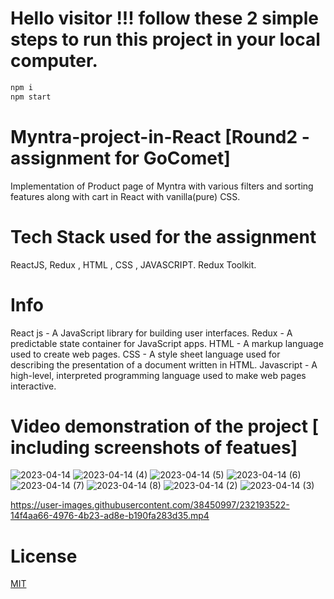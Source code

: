 # Hello visitor !!! follow these 2 simple steps to run this project in your local computer.
```bash
npm i
npm start
```


# Myntra-project-in-React [Round2 -assignment for GoComet]
Implementation of Product page of Myntra with various filters and sorting features along with cart  in React with vanilla(pure) CSS.

# Tech Stack used for the assignment
ReactJS, Redux , HTML , CSS , JAVASCRIPT.
Redux Toolkit.

# Info
React js -  A JavaScript library for building user interfaces.
Redux - A predictable state container for JavaScript apps.
HTML - A markup language used to create web pages.
CSS - A style sheet language used for describing the presentation of a document written in HTML.
Javascript - A high-level, interpreted programming language used to make web pages interactive.

# Video demonstration of the project [ including screenshots of featues]

![2023-04-14](https://user-images.githubusercontent.com/38450997/232190507-95a193ee-c57a-4a17-a920-24aebfdb8363.png)
![2023-04-14 (4)](https://user-images.githubusercontent.com/38450997/232190562-d544863d-af52-4d84-a0d8-a8942e2f15a4.png)
![2023-04-14 (5)](https://user-images.githubusercontent.com/38450997/232190564-952c1692-0391-43d6-ba02-f4bc89c9fbef.png)
![2023-04-14 (6)](https://user-images.githubusercontent.com/38450997/232190566-d3afb2eb-4938-4108-82dc-2de51860c1b5.png)
![2023-04-14 (7)](https://user-images.githubusercontent.com/38450997/232190567-e30e4c07-432a-42d6-b5e9-9c1585940ce9.png)
![2023-04-14 (8)](https://user-images.githubusercontent.com/38450997/232190568-26f538d6-0b92-432f-abe9-d2232377a587.png)
![2023-04-14 (2)](https://user-images.githubusercontent.com/38450997/232190569-8ed13907-1513-4219-8d48-4e714f4ed556.png)
![2023-04-14 (3)](https://user-images.githubusercontent.com/38450997/232190570-8dee853f-67f7-4856-bec3-32ec3fbf41df.png)

https://user-images.githubusercontent.com/38450997/232193522-14f4aa66-4976-4b23-ad8e-b190fa283d35.mp4

# License
[MIT](https://choosealicense.com/licenses/mit/)






